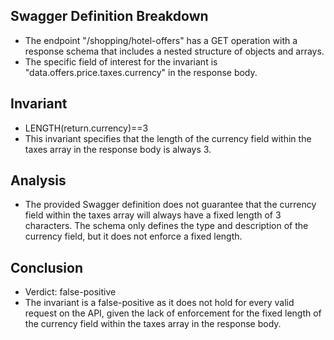 ## Swagger Definition Breakdown
- The endpoint "/shopping/hotel-offers" has a GET operation with a response schema that includes a nested structure of objects and arrays.
- The specific field of interest for the invariant is "data.offers.price.taxes.currency" in the response body.

## Invariant
- LENGTH(return.currency)==3
- This invariant specifies that the length of the currency field within the taxes array in the response body is always 3.

## Analysis
- The provided Swagger definition does not guarantee that the currency field within the taxes array will always have a fixed length of 3 characters. The schema only defines the type and description of the currency field, but it does not enforce a fixed length.

## Conclusion
- Verdict: false-positive
- The invariant is a false-positive as it does not hold for every valid request on the API, given the lack of enforcement for the fixed length of the currency field within the taxes array in the response body.
